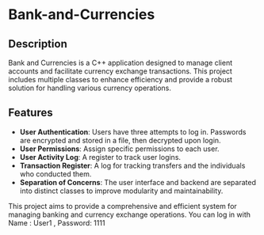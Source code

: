 # Bank-and-Currencies

## Description
Bank and Currencies is a C++ application designed to manage client accounts and facilitate currency exchange transactions. This project includes multiple classes to enhance efficiency and provide a robust solution for handling various currency operations.

## Features
- **User Authentication**: Users have three attempts to log in. Passwords are encrypted and stored in a file, then decrypted upon login.
- **User Permissions**: Assign specific permissions to each user.
- **User Activity Log**: A register to track user logins.
- **Transaction Register**: A log for tracking transfers and the individuals who conducted them.
- **Separation of Concerns**: The user interface and backend are separated into distinct classes to improve modularity and maintainability.

This project aims to provide a comprehensive and efficient system for managing banking and currency exchange operations.
You can log in with Name : User1 , Password: 1111

